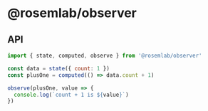 # @rosemlab/observer

## API

```javascript
import { state, computed, observe } from '@rosemlab/observer'

const data = state({ count: 1 })
const plusOne = computed(() => data.count + 1)

observe(plusOne, value => {
  console.log(`count + 1 is ${value}`)
})
```
